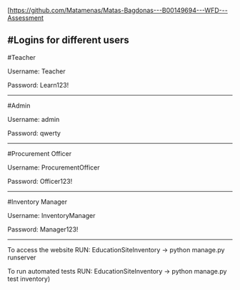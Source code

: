 [https://github.com/Matamenas/Matas-Bagdonas---B00149694---WFD---Assessment

#Logins for different users
------------------
#Teacher

Username:
Teacher

Password:
Learn123!

------------------
#Admin

Username:
admin

Password:
qwerty

------------------
#Procurement Officer

Username:
ProcurementOfficer

Password:
Officer123!

------------------
#Inventory Manager

Username:
InventoryManager

Password:
Manager123!

------------------
To access the website RUN: EducationSiteInventory -> python manage.py runserver  

To run automated tests RUN: EducationSiteInventory -> python manage.py test inventory)
